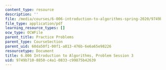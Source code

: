 ```yaml
---
content_type: resource
description: ''
file: /media/courses/6-006-introduction-to-algorithms-spring-2020/9749b7108850c4a10833c99875b42639_MIT6_006S20_prob3.pdf
file_type: application/pdf
learning_resource_types: []
ocw_type: OCWFile
parent_title: Practice Problems
parent_type: CourseSection
parent_uid: 60da50f1-00f1-a813-476b-6e6a65e98226
resourcetype: Document
title: 6.006 Introduction to Algorithms, Problem Session 3
uid: 9749b710-8850-c4a1-0833-c99875b42639
---
```

